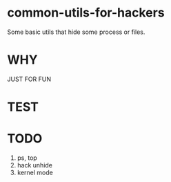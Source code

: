 # common-utils-for-hackers

Some basic utils that hide some process or files.

# WHY

JUST FOR FUN

# TEST


# TODO

1. ps, top
2. hack unhide
3. kernel mode

